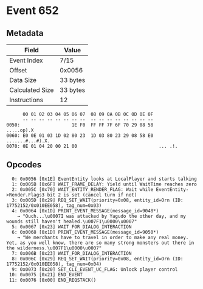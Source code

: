 # Event 652

## Metadata

| Field           | Value    |
|-----------------|----------|
| Event Index     | 7/15     |
| Offset          | 0x0056   |
| Data Size       | 33 bytes |
| Calculated Size | 33 bytes |
| Instructions    | 12       |

```
      00 01 02 03 04 05 06 07  08 09 0A 0B 0C 0D 0E 0F
      -- -- -- -- -- -- -- --  -- -- -- -- -- -- -- --
0050:                   1E F0  FF FF 7F 6F 70 29 08 58        .....op).X
0060: E0 0E 01 03 1D 02 80 23  1D 03 80 23 29 08 58 E0  .......#...#).X.
0070: 0E 01 04 20 00 21 00                              ... .!.         
```

## Opcodes

```
  0: 0x0056 [0x1E] EventEntity looks at LocalPlayer and starts talking
  1: 0x005B [0x6F] WAIT_FRAME_DELAY: Yield until WaitTime reaches zero
  2: 0x005C [0x70] WAIT_ENTITY_RENDER_FLAG: Wait while EventEntity->Render.Flags3 bit 2 is set (cancel turn if not)
  3: 0x005D [0x29] REQ_SET_WAIT(priority=0x08, entity_id=Orn (ID: 17752152/0x010EE058), tag_num=0x03)
  4: 0x0064 [0x1D] PRINT_EVENT_MESSAGE(message_id=9048*)
    → "Ouch...\u0007I was attacked by Yagudo the other day, and my wounds still haven't healed.\u007F1\u0000\u0007"
  5: 0x0067 [0x23] WAIT_FOR_DIALOG_INTERACTION
  6: 0x0068 [0x1D] PRINT_EVENT_MESSAGE(message_id=9050*)
    → "We merchants have to travel in order to make any real money. Yet, as you well know, there are so many strong monsters out there in the wilderness.\u007F1\u0000\u0007"
  7: 0x006B [0x23] WAIT_FOR_DIALOG_INTERACTION
  8: 0x006C [0x29] REQ_SET_WAIT(priority=0x08, entity_id=Orn (ID: 17752152/0x010EE058), tag_num=0x04)
  9: 0x0073 [0x20] SET_CLI_EVENT_UC_FLAG: Unlock player control
 10: 0x0075 [0x21] END_EVENT
 11: 0x0076 [0x00] END_REQSTACK()
```
